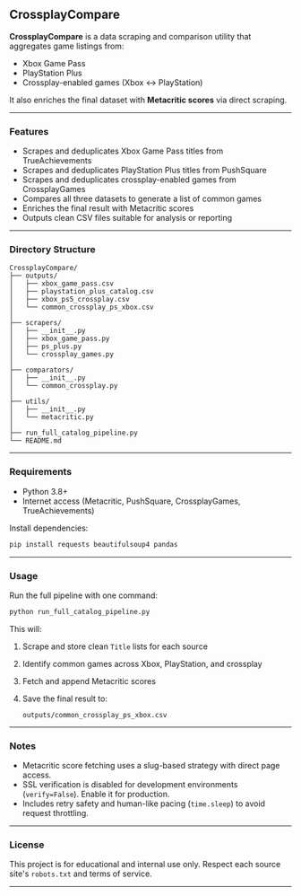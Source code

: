 ## CrossplayCompare

**CrossplayCompare** is a data scraping and comparison utility that aggregates game listings from:

* Xbox Game Pass
* PlayStation Plus
* Crossplay-enabled games (Xbox ↔ PlayStation)

It also enriches the final dataset with **Metacritic scores** via direct scraping.

---

### Features

* Scrapes and deduplicates Xbox Game Pass titles from TrueAchievements
* Scrapes and deduplicates PlayStation Plus titles from PushSquare
* Scrapes and deduplicates crossplay-enabled games from CrossplayGames
* Compares all three datasets to generate a list of common games
* Enriches the final result with Metacritic scores
* Outputs clean CSV files suitable for analysis or reporting

---

### Directory Structure

```
CrossplayCompare/
├── outputs/
│   ├── xbox_game_pass.csv
│   ├── playstation_plus_catalog.csv
│   ├── xbox_ps5_crossplay.csv
│   └── common_crossplay_ps_xbox.csv
│
├── scrapers/
│   ├── __init__.py
│   ├── xbox_game_pass.py
│   ├── ps_plus.py
│   └── crossplay_games.py
│
├── comparators/
│   ├── __init__.py
│   └── common_crossplay.py
│
├── utils/
│   ├── __init__.py
│   └── metacritic.py
│
├── run_full_catalog_pipeline.py
└── README.md
```

---

### Requirements

* Python 3.8+
* Internet access (Metacritic, PushSquare, CrossplayGames, TrueAchievements)

Install dependencies:

```bash
pip install requests beautifulsoup4 pandas
```

---

### Usage

Run the full pipeline with one command:

```bash
python run_full_catalog_pipeline.py
```

This will:

1. Scrape and store clean `Title` lists for each source
2. Identify common games across Xbox, PlayStation, and crossplay
3. Fetch and append Metacritic scores
4. Save the final result to:

   ```
   outputs/common_crossplay_ps_xbox.csv
   ```

---

### Notes

* Metacritic score fetching uses a slug-based strategy with direct page access.
* SSL verification is disabled for development environments (`verify=False`). Enable it for production.
* Includes retry safety and human-like pacing (`time.sleep`) to avoid request throttling.

---

### License

This project is for educational and internal use only. Respect each source site's `robots.txt` and terms of service.

---
